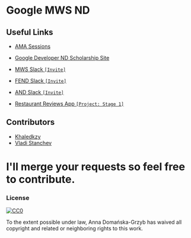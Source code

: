 # Google MWS ND

## Useful Links

* [AMA Sessions](https://github.com/rothdennis/Google-Developer-Nanodegree-Scholarship)

* [Google Developer ND Scholarship Site](https://sites.google.com/knowlabs.com/gdnd2017/)

* [MWS Slack `[Invite]`](https://mobile-web-slack.udacity.com/)

* [FEND Slack `[Invite]`](https://fend-slack-invite.herokuapp.com/)

* [AND Slack `[Invite]`](https://androidbasicsnd.udacity.com/)

* [Restaurant Reviews App `[Project: Stage 1]`](https://github.com/khaledkzy/google-mws-challenge-nd-Links/blob/master/PART-1.md)

## Contributors

* [Khaledkzy](https://github.com/khaledkzy)
* [Vladi Stanchev](https://github.com/vladi-stanchev)

# I'll merge your requests so feel free to contribute.

### License

[![CC0](http://mirrors.creativecommons.org/presskit/buttons/88x31/svg/cc-zero.svg)](https://creativecommons.org/publicdomain/zero/1.0/)

To the extent possible under law, Anna Domańska-Grzyb has waived all copyright and related or neighboring rights to this work.

